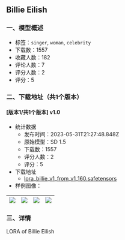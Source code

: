 ## Billie Eilish
### 一、模型概述

- 标签：`singer`, `woman`, `celebrity`
- 下载数：1557
- 收藏人数：182
- 评论人数：7
- 评分人数：2
- 评分：5

### 二、下载地址（共1个版本）

#### [版本1/共1个版本] v1.0

- 统计数据
  - 发布时间：2023-05-31T21:27:48.848Z
  - 原始模型：SD 1.5
  - 下载数：1557
  - 评分人数：2
  - 评分：5
- 下载地址
  - [lora_billie_v1_from_v1_160.safetensors](https://civitai.com/api/download/models/86544)
- 样例图像：

| <img src="https://image.civitai.com/xG1nkqKTMzGDvpLrqFT7WA/58c8a11b-d5cc-4c22-943c-93a6687bf518/width=450/985873.jpeg" /> | <img src="https://image.civitai.com/xG1nkqKTMzGDvpLrqFT7WA/5be04ee0-710c-4830-86e9-c65beb55f556/width=450/985876.jpeg" /> | <img src="https://image.civitai.com/xG1nkqKTMzGDvpLrqFT7WA/22cccfea-3c6f-452b-9b02-94a5e0108a8d/width=450/985877.jpeg" /> | <img src="https://image.civitai.com/xG1nkqKTMzGDvpLrqFT7WA/49df9b78-154f-487d-b20a-fb0370036d10/width=450/985875.jpeg" /> |
| ---- | ---- | ---- | ---- |


### 三、详情
<p>LORA of Billie Eilish</p>